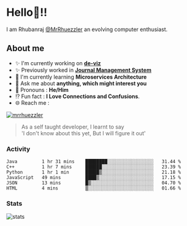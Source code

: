 
  
  
# Hello:wave:!!
I am Rhubanraj [@MrRhuezzler](https://github.com/MrRhuezzler) an evolving computer enthusiast.

## About me
- :sparkles: I'm currently working on [**de-viz**](https://github.com/MrRhuezzler/de-viz)
- :sparkles: Previously worked in [**Journal Management System**](https://manuscript.psgtech.ac.in)
- :book: I'm currently learning **Microservices Architecture**
- :speech_balloon: Ask me about **anything, which might interest you**
- :man: Pronouns : **He/Him**
- :interrobang: Fun fact : **I Love Connections and Confusions**.
- :globe_with_meridians: Reach me :  
  
[![mrrhuezzler](https://img.shields.io/badge/LinkedIn-0077B5?style=for-the-badge&logo=linkedin&logoColor=white)](https://www.linkedin.com/in/mrrhuezzler/)
<!--
### Interesting things, I found :bangbang:
-->
<!--
## Skills

## Drop a, Hi !
-->

<!-- 
Quotes
>  Always we overestimate the amount of work we can do in a day,  
>  and underestimate the amount we can do in our lifetime.
-->

> As a self taught developer, I learnt to say  
> 'I don't know about this yet, But I will figure it out'

### Activity
<!--START_SECTION:waka-->

```text
Java         1 hr 31 mins    ████████░░░░░░░░░░░░░░░░░   31.44 %
C++          1 hr 7 mins     ██████░░░░░░░░░░░░░░░░░░░   23.39 %
Python       1 hr 1 min      █████▒░░░░░░░░░░░░░░░░░░░   21.18 %
JavaScript   49 mins         ████▒░░░░░░░░░░░░░░░░░░░░   17.15 %
JSON         13 mins         █▒░░░░░░░░░░░░░░░░░░░░░░░   04.70 %
HTML         4 mins          ▒░░░░░░░░░░░░░░░░░░░░░░░░   01.66 %
```

<!--END_SECTION:waka-->

### Stats
![stats](https://github-readme-streak-stats.herokuapp.com/?user=MrRhuezzler)
